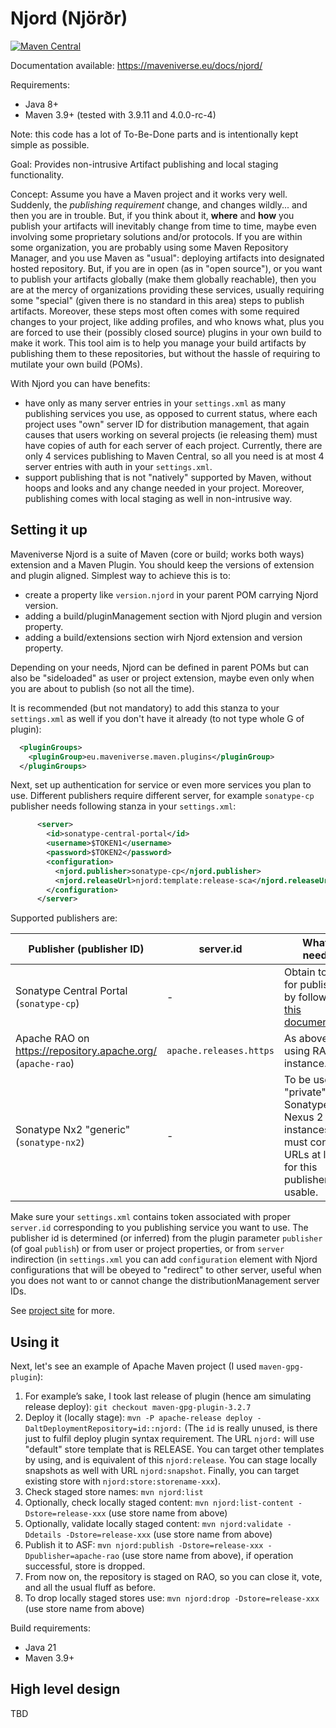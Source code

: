 # Njord (Njörðr)

[![Maven Central](https://img.shields.io/maven-central/v/eu.maveniverse.maven.njord/extension3.svg?label=Maven%20Central)](https://search.maven.org/artifact/eu.maveniverse.maven.njord/extension3)

Documentation available: https://maveniverse.eu/docs/njord/

Requirements:
* Java 8+
* Maven 3.9+ (tested with 3.9.11 and 4.0.0-rc-4)

Note: this code has a lot of To-Be-Done parts and is intentionally kept simple as possible.

Goal: Provides non-intrusive Artifact publishing and local staging functionality.

Concept: Assume you have a Maven project and it works very well. Suddenly, the _publishing requirement_ change, and 
changes wildly... and then you are in trouble. But, if you think about it, **where** and **how** you publish your 
artifacts will inevitably change from time to time, maybe even involving some proprietary solutions and/or protocols.
If you are within some organization, you are probably using some Maven Repository Manager, and you use Maven as "usual":
deploying artifacts into designated hosted repository. But, if you are in open (as in "open source"), or you want to 
publish your artifacts globally (make them globally reachable), then you are at the mercy of organizations providing 
these services, usually requiring some "special" (given there is no standard in this area) steps to publish artifacts.
Moreover, these steps most often comes with some required changes to your project, like adding profiles, and who knows
what, plus you are forced to use their (possibly closed source) plugins in your own build to make it work.
This tool aim is to help you manage your build artifacts by publishing them to these repositories, but without the
hassle of requiring to mutilate your own build (POMs).

With Njord you can have benefits:
* have only as many server entries in your `settings.xml` as many publishing services you use, as opposed to current
  status, where each project uses "own" server ID for distribution management, that again causes that users working
  on several projects (ie releasing them) must have copies of auth for each server of each project. Currently, there
  are only 4 services publishing to Maven Central, so all you need is at most 4 server entries with auth in your `settings.xml`.
* support publishing that is not "natively" supported by Maven, without hoops and looks and any change needed in
  your project. Moreover, publishing comes with local staging as well in non-intrusive way.

## Setting it up

Maveniverse Njord is a suite of Maven (core or build; works both ways) extension and a Maven Plugin. You should keep
the versions of extension and plugin aligned. Simplest way to achieve this is to:
* create a property like `version.njord` in your parent POM carrying Njord version.
* adding a build/pluginManagement section with Njord plugin and version property.
* adding a build/extensions section wirh Njord extension and version property.

Depending on your needs, Njord can be defined in parent POMs but can also be "sideloaded" as user or project extension,
maybe even only when you are about to publish (so not all the time).

It is recommended (but not mandatory) to add this stanza to your `settings.xml` as well if you don't have it already 
(to not type whole G of plugin):
```xml
  <pluginGroups>
    <pluginGroup>eu.maveniverse.maven.plugins</pluginGroup>
  </pluginGroups>
```

Next, set up authentication for service or even more services you plan to use. Different publishers require different 
server, for example `sonatype-cp` publisher needs following stanza in your `settings.xml`:

```xml
      <server>
        <id>sonatype-central-portal</id>
        <username>$TOKEN1</username>
        <password>$TOKEN2</password>
        <configuration>
          <njord.publisher>sonatype-cp</njord.publisher>
          <njord.releaseUrl>njord:template:release-sca</njord.releaseUrl>
        </configuration>
      </server>
```

Supported publishers are:

| Publisher (publisher ID)                                       | server.id               | What is needed                                                                                                           |
|----------------------------------------------------------------|-------------------------|--------------------------------------------------------------------------------------------------------------------------|
| Sonatype Central Portal (`sonatype-cp`)                        | -                       | Obtain tokens for publishing by following [this documentation](https://central.sonatype.org/publish/generate-portal-token/).                                                     |
| Apache RAO on https://repository.apache.org/ (`apache-rao`)    | `apache.releases.https` | As above but using RAO instance.                                                                                         |
| Sonatype Nx2 "generic" (`sonatype-nx2`)                        | -                       | To be used by "private" Sonatype Nexus 2 instances; user must configure URLs at least for this publisher to be usable.   |

Make sure your `settings.xml` contains token associated with proper `server.id` corresponding to you publishing service you want to use.
The publisher id is determined (or inferred) from the plugin parameter `publisher` (of goal `publish`) or from user
or project properties, or from `server` indirection (in `settings.xml` you can add `configuration` element with Njord
configurations that will be obeyed to "redirect" to other server, useful when you does not want to or cannot change
the distributionManagement server IDs.

See [project site](https://maveniverse.eu/docs/njord/) for more.

## Using it

Next, let's see an example of Apache Maven project (I used `maven-gpg-plugin`):

1. For example’s sake, I took last release of plugin (hence am simulating release deploy): `git checkout maven-gpg-plugin-3.2.7`
2. Deploy it (locally stage): `mvn -P apache-release deploy -DaltDeploymentRepository=id::njord:` (The `id` is really unused, is there just to fulfil deploy plugin syntax requirement. The URL `njord:` will use "default" store template that is RELEASE. You can target other templates by using, and is equivalent of this `njord:release`. You can stage locally snapshots as well with URL `njord:snapshot`. Finally, you can target existing store with `njord:store:storename-xxx`).
3. Check staged store names: `mvn njord:list`
4. Optionally, check locally staged content: `mvn njord:list-content -Dstore=release-xxx` (use store name from above)
5. Optionally, validate locally staged content: `mvn njord:validate -Ddetails -Dstore=release-xxx` (use store name from above)
6. Publish it to ASF: `mvn njord:publish -Dstore=release-xxx -Dpublisher=apache-rao` (use store name from above), if operation successful, store is dropped.
7. From now on, the repository is staged on RAO, so you can close it, vote, and all the usual fluff as before.
8. To drop locally staged stores use: `mvn njord:drop -Dstore=release-xxx` (use store name from above)

Build requirements:
* Java 21
* Maven 3.9+

## High level design

TBD
